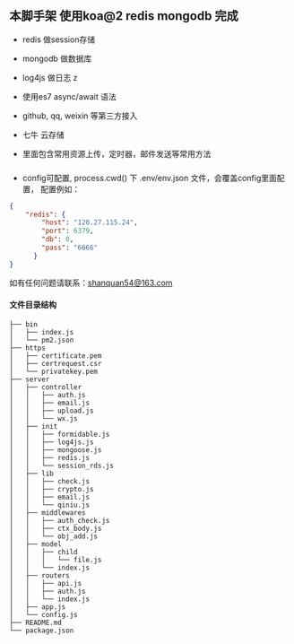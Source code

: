 ## 本脚手架 使用koa@2 redis mongodb 完成

* redis 做session存储

* mongodb 做数据库

* log4js 做日志
 z
* 使用es7 async/await 语法

* github, qq, weixin 等第三方接入

* 七牛 云存储
 
* 里面包含常用资源上传，定时器，邮件发送等常用方法

###
* config可配置,  process.cwd() 下 .env/env.json 文件，会覆盖config里面配置， 配置例如：
```json
{
    "redis": {
        "host": "120.27.115.24",
        "port": 6379,
        "db": 0,
        "pass": "6666"
      }
}
```

如有任何问题请联系：shanquan54@163.com

#### 文件目录结构

```
├── bin
│   ├── index.js
│   └── pm2.json
├── https
│   ├── certificate.pem
│   ├── certrequest.csr
│   └── privatekey.pem
├── server
│   ├── controller
│   │   ├── auth.js
│   │   ├── email.js
│   │   ├── upload.js
│   │   └── wx.js
│   ├── init
│   │   ├── formidable.js
│   │   ├── log4js.js
│   │   ├── mongoose.js
│   │   ├── redis.js
│   │   └── session_rds.js
│   ├── lib
│   │   ├── check.js
│   │   ├── crypto.js
│   │   ├── email.js
│   │   └── qiniu.js
│   ├── middlewares
│   │   ├── auth_check.js
│   │   ├── ctx_body.js
│   │   └── obj_add.js
│   ├── model
│   │   ├── child
│   │   │   └── file.js 
│   │   └── index.js
│   ├── routers
│   │   ├── api.js
│   │   ├── auth.js
│   │   └── index.js
│   ├── app.js
│   └── config.js
├── README.md
└── package.json
```